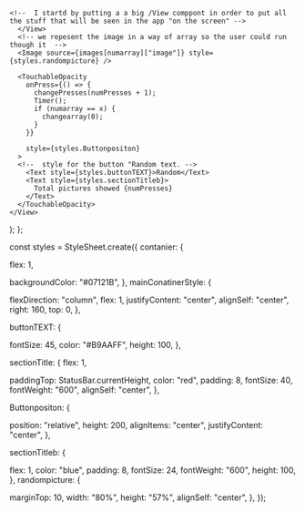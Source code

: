     <!--  I startd by putting a a big /View comppont in order to put all the stuff that will be seen in the app "on the screen" -->
      </View>
      <!-- we repesent the image in a way of array so the user could run though it  -->
      <Image source={images[numarray]["image"]} style={styles.randompicture} />

<!--  I use styles.randompicture for the pictures to create the size of the picture and center it  -->
<!-- we use TouchableOpacity to interact with the user, using that we can control all the function I have created, and check condition -->

      <TouchableOpacity
        onPress={() => {
          changePresses(numPresses + 1);
          Timer();
          if (numarray == x) {
            changearray(0);
          }
        }}

<!--  I use a style for the button  -->

        style={styles.Buttonpositon}
      >
      <!--  style for the button "Random text. -->
        <Text style={styles.buttonTEXT}>Random</Text>
        <Text style={styles.sectionTitleb}>
          Total pictures showed {numPresses}
        </Text>
      </TouchableOpacity>
    </View>

);
};

const styles = StyleSheet.create({
contanier: {
<!-- I used flex in order layout the app  -->
flex: 1,
<!--  we use the backgroundcolor in order to change the background color to someting cooler like light black -->
backgroundColor: "#07121B",
},
mainConatinerStyle: {
<!-- I center the iteam himeslf and then control his moveing it several pixles -->
flexDirection: "column",
flex: 1,
justifyContent: "center",
alignSelf: "center",
right: 160,
top: 0,
},

buttonTEXT: {
<!--  I play with the font size along with the position and the coloar of the text -->
fontSize: 45,
color: "#B9AAFF",
height: 100,
},

sectionTitle: {
flex: 1,
<!--  we stick the title to the top useing paddingtop, along with center it and change size -->
paddingTop: StatusBar.currentHeight,
color: "red",
padding: 8,
fontSize: 40,
fontWeight: "600",
alignSelf: "center",
},

Buttonpositon: {
<!--  we center the object along with changeing height, with a been "realative" to the another objects -->
position: "relative",
height: 200,
alignItems: "center",
justifyContent: "center",
},

sectionTitleb: {
<!-- We use color, to change the color text, fontsize and weight to change the size of texxt and bold it a bit, along with playting with height. -->
flex: 1,
color: "blue",
padding: 8,
fontSize: 24,
fontWeight: "600",
height: 100,
},
randompicture: {
<!-- we use width and height in order to control the picture size, we center the picture with alignSelf and moveing it a bit up using margin-->
marginTop: 10,
width: "80%",
height: "57%",
alignSelf: "center",
},
});
